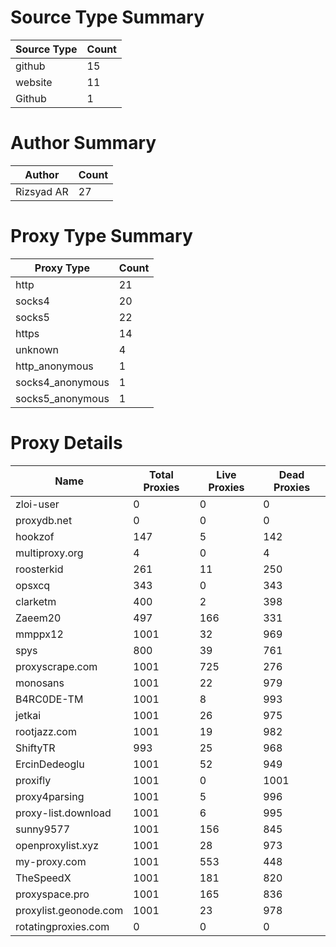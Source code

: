 # Source Type Summary

| Source Type | Count |
|-------------|-------|
| github | 15 |
| website | 11 |
| Github | 1 |


# Author Summary

| Author | Count |
|--------|-------|
| Rizsyad AR | 27 |


# Proxy Type Summary

| Proxy Type | Count |
|------------|-------|
| http | 21 |
| socks4 | 20 |
| socks5 | 22 |
| https | 14 |
| unknown | 4 |
| http_anonymous | 1 |
| socks4_anonymous | 1 |
| socks5_anonymous | 1 |


# Proxy Details

| Name | Total Proxies | Live Proxies | Dead Proxies |
|------|---------------|--------------|---------------|
| zloi-user | 0 | 0 | 0 |
| proxydb.net | 0 | 0 | 0 |
| hookzof | 147 | 5 | 142 |
| multiproxy.org | 4 | 0 | 4 |
| roosterkid | 261 | 11 | 250 |
| opsxcq | 343 | 0 | 343 |
| clarketm | 400 | 2 | 398 |
| Zaeem20 | 497 | 166 | 331 |
| mmppx12 | 1001 | 32 | 969 |
| spys | 800 | 39 | 761 |
| proxyscrape.com | 1001 | 725 | 276 |
| monosans | 1001 | 22 | 979 |
| B4RC0DE-TM | 1001 | 8 | 993 |
| jetkai | 1001 | 26 | 975 |
| rootjazz.com | 1001 | 19 | 982 |
| ShiftyTR | 993 | 25 | 968 |
| ErcinDedeoglu | 1001 | 52 | 949 |
| proxifly | 1001 | 0 | 1001 |
| proxy4parsing | 1001 | 5 | 996 |
| proxy-list.download | 1001 | 6 | 995 |
| sunny9577 | 1001 | 156 | 845 |
| openproxylist.xyz | 1001 | 28 | 973 |
| my-proxy.com | 1001 | 553 | 448 |
| TheSpeedX | 1001 | 181 | 820 |
| proxyspace.pro | 1001 | 165 | 836 |
| proxylist.geonode.com | 1001 | 23 | 978 |
| rotatingproxies.com | 0 | 0 | 0 |
